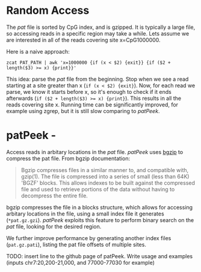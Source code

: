 # Random Access
The _pat_ file is sorted by CpG index, and is gzipped. It is typically a large file, so accessing reads in a specific region may take a while.
Lets assume we are interested in all of the reads covering site x=CpG1000000.


Here is a naive approach:
```
zcat PAT_PATH | awk 'x=1000000 {if (x < $2) {exit}} {if ($2 + length($3) >= x) {print}}'
```
This idea: parse the _pat_ file from the beginning. Stop when we see a read starting at a site greater than x (`if (x < $2) {exit}`). Now, for each read we parse, we know it starts before x, so it's enough to check if it ends afterwards (`if ($2 + length($3) >= x) {print}`). This results in all the reads covering site x.
Running time can be significantly improved, for example using zgrep, but it is still slow comparing to _patPeek_.

# patPeek - 

Access reads in arbitary locations in the _pat_ file.
_patPeek_ uses [bgzip](http://www.htslib.org/doc/bgzip.html) to compress the pat file. From bgzip documentation:

>  Bgzip compresses files in a similar manner to, and compatible with, gzip(1). The file is compressed into a series of small (less than 64K) 'BGZF' blocks. This allows indexes to be built against the compressed file and used to retrieve portions of the data without having to decompress the entire file.

bgzip compresses the file in a blocks structure, which allows for accessing arbitary locations in the file, using a small index file it generates (`*pat.gz.gzi`). _patPeek_ exploits this feature to perform binary search on the _pat_ file, looking for the desired region.

We further improve performance by generating another index files (`pat.gz.pati`), listing the pat file offsets of multiple sites.

TODO: insert line to the github page of patPeek. Write usage and examples (inputs chr7:20,200-21,000, and 77000-77030 for example)


